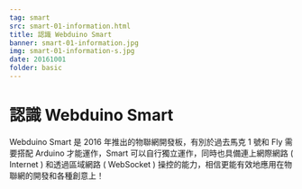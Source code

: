 ```yaml
---
tag: smart
src: smart-01-information.html
title: 認識 Webduino Smart
banner: smart-01-information.jpg
img: smart-01-information-s.jpg
date: 20161001
folder: basic
---
```


<!-- @@master  = ../../_layout-tutorials.html-->

<!-- @@block  =  tutorials-->

# 認識 Webduino Smart

Webduino Smart 是 2016 年推出的物聯網開發板，有別於過去馬克 1 號和 Fly 需要搭配 Arduino 才能運作，Smart 可以自行獨立運作，同時也具備連上網際網路 ( Internet ) 和透過區域網路 ( WebSocket ) 操控的能力，相信更能有效地應用在物聯網的開發和各種創意上！


<!-- @@close-->